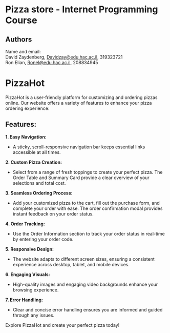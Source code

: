 # Pizza store - Internet Programming Course
## Authors

Name and email:<br>
David Zaydenberg, Davidzay@edu.hac.ac.il, 319323721<br>
Ron Elian, Ronel@edu.hac.ac.il, 208834945

# PizzaHot

PizzaHot is a user-friendly platform for customizing and ordering pizzas online. Our website offers a variety of features to enhance your pizza ordering experience:

## Features:

**1. Easy Navigation:**
- A sticky, scroll-responsive navigation bar keeps essential links accessible at all times.

**2. Custom Pizza Creation:**
- Select from a range of fresh toppings to create your perfect pizza. The Order Table and Summary Card provide a clear overview of your selections and total cost.

**3. Seamless Ordering Process:**
- Add your customized pizza to the cart, fill out the purchase form, and complete your order with ease. The order confirmation modal provides instant feedback on your order status.

**4. Order Tracking:**
- Use the Order Information section to track your order status in real-time by entering your order code.

**5. Responsive Design:**
- The website adapts to different screen sizes, ensuring a consistent experience across desktop, tablet, and mobile devices.

**6. Engaging Visuals:**
- High-quality images and engaging video backgrounds enhance your browsing experience.

**7. Error Handling:**
- Clear and concise error handling ensures you are informed and guided through any issues.

Explore PizzaHot and create your perfect pizza today!
